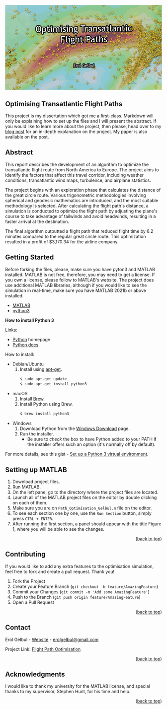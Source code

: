 <div id="top"></div>

<div style="text-align:center"><img src="images/cover.png" /></div>

<!-- ABOUT THE PROJECT -->
## Optimising Transatlantic Flight Paths

This project is my dissertation which got me a first-class. Markdown will only be explaining how to set up the files and I will present the abstract.
If you would like to learn more about the project, then please, head over to my [blog post](https://erolgelbul.com/project-blog/optimising-transatlantic) for an in-depth explanation on the project. My paper is also available on the post.

<!-- ABSTRACT -->
## Abstract

This report describes the development of an algorithm to optimize the transatlantic flight route from North America to Europe. The project aims to identify the factors that affect this travel corridor, including weather conditions, transatlantic wind maps, turbulence, and airplane statistics.

The project begins with an exploration phase that calculates the distance of the great circle route. Various trigonometric methodologies involving spherical and geodesic mathematics are introduced, and the most suitable methodology is selected. After calculating the flight path's distance, a simulation is conducted to optimize the flight path by adjusting the plane's course to take advantage of tailwinds and avoid headwinds, resulting in a faster arrival at the destination.

The final algorithm outputted a flight path that reduced flight time by 6.2 minutes compared to the regular great circle route. This optimization resulted in a profit of $3,170.34 for the airline company.

<!-- ABSTRACT -->
## Getting Started

Before forking the files, please, make sure you have pyton3 and MATLAB installed. MATLAB is not free, therefore, you may need to get a license. If you own a license,
please follow to MATLAB's website. The project does use additional MATLAB libraries, although if you would like to see the simulation in real-time, make sure you have MATLAB 2021b or above installed.

* [MATLAB](https://uk.mathworks.com/products/matlab.html)
* [python3](https://www.python.org/)

**How to install Python 3**

Links:
- [Python](https://python.org/) homepage
- [Python docs](https://docs.python.org/)


How to install:

- Debian/Ubuntu
    1. Install using [apt-get](https://linux.die.net/man/8/apt-get).
        ```sh
        $ sudo apt-get update
        $ sudo apt-get install python3
        ```
- macOS
    1. Install [Brew](https://brew.sh).
    2. Install Python using Brew.
        ```sh
        $ brew install python3
        ```
- Windows
    1. Download Python from the [Windows Download](https://www.python.org/downloads/windows/) page.
    2. Run the installer.
        - Be sure to _check_ the box to have Python added to your PATH if the installer offers such an option (it's normally off by default).

For more details, see this gist - [Set up a Python 3 virtual environment](https://gist.github.com/MichaelCurrin/3a4d14ba1763b4d6a1884f56a01412b7).


<!-- SET-UP -->
## Setting up MATLAB

1. Download project files.
2. Run MATLAB.
3. On the left pane, go to the directory where the project files are located.
4. Launch all of the MATLAB project files on the editor by double clicking on each of them.
5. Make sure you are on `Path_Optimisation_Gelbul.m` file on the editor.
6. To see each section one by one, use the `Run Section` button, simply press `CTRL + ENTER`.
7. After running the first section, a panel should appear with the title Figure 1, where you will be able to see the changes.


<p align="right">(<a href="#top">back to top</a>)</p>


<!-- CONTRIBUTING -->
## Contributing

If you would like to add any extra features to the optimisation simulation, feel free to fork and create a pull request. Thank you!

1. Fork the Project
2. Create your Feature Branch (`git checkout -b feature/AmazingFeature`)
3. Commit your Changes (`git commit -m 'Add some AmazingFeature'`)
4. Push to the Branch (`git push origin feature/AmazingFeature`)
5. Open a Pull Request

<p align="right">(<a href="#top">back to top</a>)</p>




<!-- CONTACT -->
## Contact

Erol Gelbul - [Website](http://www.erolgelbul.com) - erolgelbul@gmail.com

Project Link: [Flight Path Optimisation](https://github.com/ErolGelbul/flight_path_optimisation)

<p align="right">(<a href="#top">back to top</a>)</p>



<!-- ACKNOWLEDGMENTS -->
## Acknowledgments

I would like to thank my university for the MATLAB license, and special thanks to my supervisor, Stephen Hunt, for his time and help. 

<p align="right">(<a href="#top">back to top</a>)</p>


